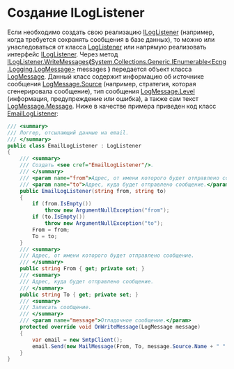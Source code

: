 # Создание ILogListener

Если необходимо создать свою реализацию [ILogListener](xref:Ecng.Logging.ILogListener) (например, когда требуется сохранять сообщения в базе данных), то можно или унаследоваться от класса [LogListener](xref:Ecng.Logging.LogListener) или напрямую реализовать интерфейс [ILogListener](xref:Ecng.Logging.ILogListener). Через метод [ILogListener.WriteMessages](xref:Ecng.Logging.ILogListener.WriteMessages(System.Collections.Generic.IEnumerable{Ecng.Logging.LogMessage}))**(**[System.Collections.Generic.IEnumerable\<Ecng.Logging.LogMessage\>](xref:System.Collections.Generic.IEnumerable`1) messages **)** передается объект класса [LogMessage](xref:Ecng.Logging.LogMessage). Данный класс содержит информацию об источнике сообщения [LogMessage.Source](xref:Ecng.Logging.LogMessage.Source) (например, стратегия, которая сгенерировала сообщение), тип сообщения [LogMessage.Level](xref:Ecng.Logging.LogMessage.Level) (информация, предупреждение или ошибка), а также сам текст [LogMessage.Message](xref:Ecng.Logging.LogMessage.Message). Ниже в качестве примера приведен код класс [EmailLogListener](xref:Ecng.Logging.EmailLogListener): 

```cs
/// <summary>
/// Логгер, отсылающий данные на email. 
/// </summary>
public class EmailLogListener : LogListener
{
	/// <summary>
	/// Создать <see cref="EmailLogListener"/>.
	/// </summary>
	/// <param name="from">Адрес, от имени которого будет отправлено сообщение.</param>
	/// <param name="to">Адрес, куда будет отправлено сообщение.</param>
	public EmailLogListener(string from, string to)
	{
		if (from.IsEmpty())
			throw new ArgumentNullException("from");
		if (to.IsEmpty())
			throw new ArgumentNullException("to");
		From = from;
		To = to;
	}
	/// <summary>
	/// Адрес, от имени которого будет отправлено сообщение.
	/// </summary>
	public string From { get; private set; }
	/// <summary>
	/// Адрес, куда будет отправлено сообщение.
	/// </summary>
	public string To { get; private set; }
	/// <summary>
	/// Записать сообщение.
	/// </summary>
	/// <param name="message">Отладочное сообщение.</param>
	protected override void OnWriteMessage(LogMessage message)
	{
		var email = new SmtpClient();
		email.Send(new MailMessage(From, To, message.Source.Name + " " + message.Level, message.Message));
	}
}
```
